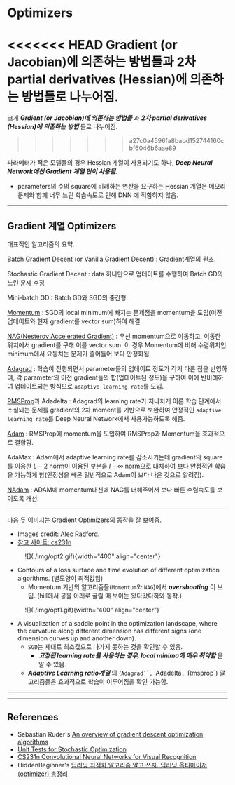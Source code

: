 # Optimizers

<<<<<<< HEAD
Gradient (or Jacobian)에 의존하는 방법들과 2차 partial derivatives (Hessian)에 의존하는 방법들로 나누어짐.
=======
크게 ***Grdient (or Jacobian)에 의존하는 방법들*** 과 ***2차 partial derivatives (Hessian)에 의존하는 방법*** 들로 나누어짐.
>>>>>>> a27c0a4596fa8babd152744160cbf6046b6aae89

파라메터가 적은 모델들의 경우 Hessian 계열이 사용되기도 하나, ***Deep Neural Network에선 Gradient 계열 만이 사용됨.***

* parameters의 수의 square에 비례하는 연산을 요구하는 Hessian 계열은 메모리 문제와 함께 너무 느린 학습속도로 인해 DNN 에 적합하지 않음.

---

## Gradient 계열 Optimizers

대표적인 알고리즘의 요약.

Batch Gradient Decent (or Vanilla Gradient Decent) 
: Gradient계열의 원조.

Stochastic Gradient Decent 
: data 하나만으로 업데이트를 수행하여 Batch GD의 느린 문제 수정

Mini-batch GD 
: Batch GD와 SGD의 중간형.

[Momentum](op_momentum.md) 
: SGD의 local minimum에 빠지는 문제점을 momentum을 도입(이전 업데이트와 현재 gradient를 vector sum)하여 해결.

[NAG(Nesterov Accelerated Gradient)](./op_nesterov.md) 
: 우선 momentum으로 이동하고, 이동한 위치에서 gradient를 구해 이를 vector sum. 이 경우 Momentum에 비해 수렴위치인 minimum에서 요동치는 문제가 줄어들어 보다 안정화됨.

[Adagrad](./op_adagrad.md) 
: 학습이 진행되면서 parameter들의 업데이트 정도가 각기 다른 점을 반영하여,  각 parameter의 이전 gradient들의 합(업데이트된 정도)을 구하여 이에 반비례하여 업데이트되는 방식으로 `adaptive learning rate`를 도입.

[RMSProp](./op_rmsprop.md)과 Adadelta 
: Adagrad의 learning rate가 지나치게 이른 학습 단계에서 소실되는 문제를 gradient의 2차 moment를 기반으로 보완하여 안정적인 `adaptive learning rate`를 Deep Neural Network에서 사용가능하도록 해줌.

[Adam](./op_adam.md) 
: RMSProp에 momentum을 도입하여 RMSProp과 Momentum을 효과적으로 결합함.

AdaMax 
: Adam에서 adaptive learning rate를 감소시키는데 gradient의 square를 이용한 $L-2$ norm이 이용된 부분을 $l-\infty$ norm으로 대체하여 보다 안정적인 학습을 가능하게 함(안정성을 빼곤 일반적으로 Adam이 보다 나은 것으로 알려짐).

[NAdam](./op_nadam.md)
: ADAM에 momentum대신에 NAG를 더해주어서 보다 빠른 수렴속도를 보이도록 개선.

---

다음 두 이미지는 Gradient Optimizers의 동작을 잘 보여줌.

* Images credit: [Alec Radford](https://twitter.com/alecrad).
* [참고 사이트: cs231n](https://cs231n.github.io/neural-networks-3)

<figure markdown>
![](./img/opt2.gif){width="400" align="center"}
</figure>

* Contours of a loss surface and time evolution of different optimization algorithms. (별모양이 최적값임)
    * Momentum 기반의 알고리즘들(`Momentum`와 `NAG`)에서 ***overshooting*** 이 보임. (hill에서 공을 아래로 굴릴 때 보이는 왔다갔다하와 동작.)

<figure markdown>
![](./img/opt1.gif){width="400" align="center"}
</figure>

* A visualization of a saddle point in the optimization landscape, where the curvature along different dimension has different signs (one dimension curves up and another down). 
    * `SGD`는 제대로 최소값으로 나가지 못하는 것을 확인할 수 있음.
        * ***고정된 learning rate를 사용하는 경우, local minima에 매우 취약함*** 을 알 수 있음.
    * ***Adaptive Learning ratio계열*** 의 (`Adagrad``, `Adadelta`, `Rmsprop`) 알고리즘들은 효과적으로 학습이 이루어짐을 확인 가능함.

---

---

## References

* Sebastian Ruder's [An overview of gradient descent optimization algorithms](https://arxiv.org/abs/1609.04747)
* [Unit Tests for Stochastic Optimization](https://arxiv.org/abs/1312.6055)
* [CS231n Convolutional Neural Networks for Visual Recognition](https://cs231n.github.io/neural-networks-3)
* HiddenBeginner's [딥러닝 최적화 알고리즘 알고 쓰자. 딥러닝 옵티마이저(optimizer) 총정리](https://hiddenbeginner.github.io/deeplearning/2019/09/22/optimization_algorithms_in_deep_learning.html)